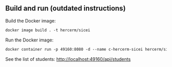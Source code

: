 ## Build and run (outdated instructions)

Build the Docker image:

```txt
docker image build . -t hercerm/sicei
```

Run the Docker image:

```txt
docker container run -p 49160:8080 -d --name c-hercerm-sicei hercerm/sicei
```

See the list of students: <http://localhost:49160/api/students>
